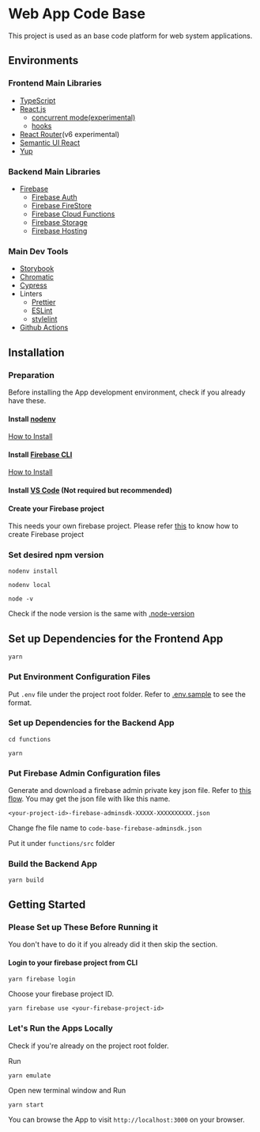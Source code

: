 # Web App Code Base

This project is used as an base code platform for web system applications.

## Environments

### Frontend Main Libraries

- [TypeScript](https://www.typescriptlang.org/)
- [React.js](https://reactjs.org/)
  - [concurrent mode(experimental)](https://reactjs.org/docs/concurrent-mode-intro.html)
  - [hooks](https://reactjs.org/docs/hooks-intro.html)
- [React Router](https://github.com/remix-run/react-router)(v6 experimental)
- [Semantic UI React](https://react.semantic-ui.com/)
- [Yup](https://github.com/jquense/yup)

### Backend Main Libraries

- [Firebase](https://firebase.google.com/)
  - [Firebase Auth](https://firebase.google.com/docs/auth)
  - [Firebase FireStore](https://firebase.google.com/docs/firestore)
  - [Firebase Cloud Functions](https://firebase.google.com/docs/functions)
  - [Firebase Storage](https://firebase.google.com/docs/storage)
  - [Firebase Hosting](https://firebase.google.com/docs/hosting)

### Main Dev Tools

- [Storybook](https://storybook.js.org/)
- [Chromatic](https://www.chromatic.com/)
- [Cypress](https://www.cypress.io/)
- Linters
  - [Prettier](https://prettier.io/)
  - [ESLint](https://eslint.org/)
  - [stylelint](https://stylelint.io/)
- [Github Actions](https://github.com/actions)

## Installation

### Preparation

Before installing the App development environment, check if you already have these.

#### Install [nodenv](https://github.com/nodenv/nodenv)

[How to Install](https://github.com/nodenv/nodenv#installation)

#### Install [Firebase CLI](https://firebase.google.com/docs/cli)

[How to Install](https://firebase.google.com/docs/cli#install_the_firebase_cli)

#### Install [VS Code](https://code.visualstudio.com/) (Not required but recommended)

#### Create your Firebase project

This needs your own firebase project.
Please refer [this](https://cloud.google.com/firestore/docs/client/get-firebase) to know how to create Firebase project

### Set desired npm version

```nodenv install```

```nodenv local```

```node -v```

Check if the node version is the same with [.node-version](.node-version)

## Set up Dependencies for the Frontend App

```yarn```

### Put Environment Configuration Files

Put `.env` file under the project root folder.
Refer to [.env.sample](.env.sample) to see the format.

### Set up Dependencies for the Backend App

```cd functions```

```yarn```

### Put Firebase Admin Configuration files

Generate and download a firebase admin private key json file.
Refer to [this flow](https://firebase.google.com/docs/admin/setup#initialize-sdk).
You may get the json file with like this name.

```<your-project-id>-firebase-adminsdk-XXXXX-XXXXXXXXXX.json```

Change fhe file name to `code-base-firebase-adminsdk.json`

Put it under `functions/src` folder

### Build the Backend App

```yarn build```

## Getting Started

### Please Set up These Before Running it

You don't have to do it if you already did it then skip the section.

#### Login to your firebase project from CLI

```yarn firebase login```

Choose your firebase project ID.

```yarn firebase use <your-firebase-project-id>```

### Let's Run the Apps Locally

Check if you're already on the project root folder.

Run

```yarn emulate```

Open new terminal window and Run

```yarn start```

You can browse the App to visit `http://localhost:3000` on your browser.
